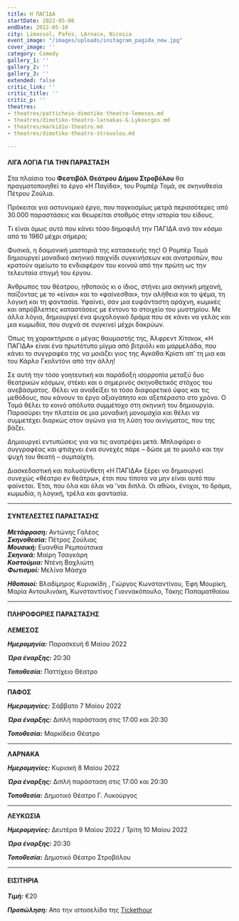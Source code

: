 ```yaml
---
title: Η ΠΑΓΙΔΑ
startDate: 2022-05-06
endDate: 2022-05-10
city: Limassol, Pafos, LArnaca, Nicosia
event_image: "/images/uploads/instagram_pagida_new.jpg"
cover_image: ''
category: Comedy
gallery_1: ''
gallery_2: ''
gallery_3: ''
extended: false
critic_link: ''
critic_title: ''
critic_p: ''
theatres:
- theatres/patticheio-dimotiko-theatro-lemesos.md
- theatres/dimotiko-theatro-larnakas-G.Lykourgos.md
- theatres/markidio-theatro.md
- theatres/dimotiko-theatro-strovolou.md

---
```

#### ΛΙΓΑ ΛΟΓΙΑ ΓΙΑ ΤΗΝ ΠΑΡΑΣΤΑΣΗ

Στα πλαίσια του **Φεστιβάλ Θεάτρου Δήμου Στροβόλου** θα πραγματοποιηθεί το έργο «Η Παγίδα», του Ρομπέρ Τομά, σε σκηνοθεσία Πέτρου Ζούλια.

Πρόκειται για αστυνομικό έργο, που παγκοσμίως μετρά περισσότερες από 30.000 παραστάσεις και θεωρείται σταθμός στην ιστορία του είδους.

Τι είναι όμως αυτό που κάνει τόσο δημοφιλή την ΠΑΓΙΔΑ ανά τον κόσμο από το 1960 μέχρι σήμερα;

Φυσικά, η δαιμονική μαστοριά της κατασκευής της! Ο Ρομπέρ Τομά δημιουργεί μοναδικό σκηνικό παιχνίδι συγκινήσεων και ανατροπών, που κρατούν αμείωτο το ενδιαφέρον του κοινού από την πρώτη ως την τελευταία στιγμή του έργου.

Άνθρωπος του θέατρου, ηθοποιός κι ο ίδιος, στήνει μια σκηνική μηχανή, παίζοντας με το «είναι» και το «φαίνεσθαι», την αλήθεια και το ψέμα, τη λογική και τη φαντασία. Υφαίνει, σαν μια ευφάνταστη αράχνη, κωμικές και απρόβλεπτες καταστάσεις με έντονο το στοιχείο του μυστηρίου. Με άλλα λόγια, δημιουργεί ένα ψυχολογικό δράμα που σε κάνει να γελάς και μια κωμωδία, που συχνά σε συγκινεί μέχρι δακρύων.

Όπως τη χαρακτήρισε ο μέγας θαυμαστής της, Άλφρεντ Χίτσκοκ, «Η ΠΑΓΙΔΑ» είναι ένα πρωτότυπο μίγμα από βιτριόλι και μαρμελάδα, που κάνει το συγγραφέα της να μοιάζει γιος της Αγκάθα Κρίστι απ’ τη μια και του Κάρλο Γκολντόνι από την άλλη!

Σε αυτή την τόσο γοητευτική και παράδοξη ισορροπία μεταξύ δυο θεατρικών κόσμων, στέκει και ο σημερινός σκηνοθετικός στόχος του ανεβάσματος. Θέλει να αναδείξει το τόσο διαφορετικό ύφος και τις μεθόδους, που κάνουν το έργο αξιαγάπητο και αξεπέραστο στο χρόνο. Ο Τομά θέλει το κοινό απόλυτα συμμέτοχο στη σκηνική του δημιουργία. Παρασύρει την πλατεία σε μια μοναδική μονομαχία και θέλει να συμμετέχει διαρκώς στον αγώνα για τη λύση του αινίγματος, που της βάζει.

Δημιουργεί εντυπώσεις για να τις ανατρέψει μετά. Μπλοφάρει ο συγγραφέας και φτιάχνει ένα συνεχές πάρε – δώσε με το μυαλό και την ψυχή του θεατή – συμπαίχτη.

Διασκεδαστική και πολυσύνθετη «Η ΠΑΓΙΔΑ» ξέρει να δημιουργεί συνεχώς «θέατρο εν θεάτρω», έτσι που τίποτα να μην είναι αυτό που φαίνεται. Έτσι, που όλα και όλοι να ’ναι διπλά. Οι αθώοι, ένοχοι, το δράμα, κωμωδία, η λογική, τρέλα και φαντασία.

***

#### ΣΥΝΤΕΛΕΣΤΕΣ ΠΑΡΑΣΤΑΣΗΣ

**_Μετάφραση:_** Αντώνης Γαλέος  
**_Σκηνοθεσία:_** Πέτρος Ζούλιας  
**_Μουσική:_** Ευανθία Ρεμπούτσικα  
**_Σκηνικά:_** Μαίρη Τσαγκάρη  
**_Κοστούμια:_** Ντένη Βαχλιώτη  
**_Φωτισμοί:_** Μελίνα Μάσχα

**_Ηθοποιοί:_** Βλαδίμηρος Κυριακίδη , Γιώργος Κωνσταντίνου, Έφη Μουρίκη, Μαρία Αντουλινάκη, Κωνσταντίνος Γιαννακόπουλο, Τάκης Παπαματθαίου

***

#### ΠΛΗΡΟΦΟΡΙΕΣ ΠΑΡΑΣΤΑΣΗΣ

**ΛΕΜΕΣΟΣ**

**_Ημερομηνία:_** Παρασκευή 6 Μαίου 2022

**_Ώρα έναρξης:_** 20:30

**_Τοποθεσία:_** Παττίχειο Θέατρο

***

**ΠΑΦΟΣ**

**_Ημερομηνίες:_** Σάββατο 7 Μαίου 2022

**_Ώρα έναρξης:_** Διπλή παράσταση στις 17:00 και 20:30

**_Τοποθεσία:_** Μαρκίδειο Θέατρο

***

**ΛΑΡΝΑΚΑ**

**_Ημερομηνίες:_** Κυριακή 8 Μαίου 2022

**_Ώρα έναρξης:_** Διπλή παράσταση στις 17:00 και 20:30

**_Τοποθεσία:_** Δημοτικό Θέατρο Γ. Λυκούργος

***

**ΛΕΥΚΩΣΙΑ**

**_Ημερομηνίες:_** Δευτέρα 9 Μαίου 2022 / Τρίτη 10 Μαίου 2022

**_Ώρα έναρξης:_** 20:30

**_Τοποθεσία:_** Δημοτικό Θέατρο Στροβόλου

***

#### ΕΙΣΙΤΗΡΙΑ

**_Τιμή:_** €20

**_Προπώληση:_** Απο την ιστοσελίδα της [Tickethour](https://shop.tickethour.com/ticketmaster_se_3777.html "Tickethour")